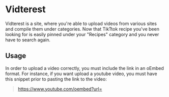 # Vidterest

Vidterest is a site, where you're able to upload videos from various sites and compile them under categories. Now that TikTtok recipe you've been looking for is easily pinned under your  "Recipes" category and you never have to search again.

## Usage

In order to upload a video correctly, you must include the link in an oEmbed format. For instance, if you want upload a youtube video, you must have this snippet  prior to pasting the link to the video:
>  https://www.youtube.com/oembed?url=
